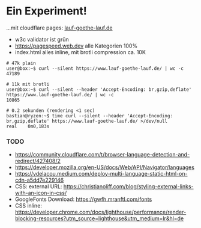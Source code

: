# Ein Experiment!

...mit cloudflare pages: [lauf-goethe-lauf.de](https://lauf-goethe-lauf.de)

* w3c validator ist grün
* https://pagespeed.web.dev alle Kategorien 100%
* index.html alles inline, mit brotli compression ca. 10K
```
# 47k plain
user@box:~$ curl --silent https://www.lauf-goethe-lauf.de/ | wc -c
47189

# 11k mit brotli
user@box:~$ curl --silent --header 'Accept-Encoding: br,gzip,deflate' https://www.lauf-goethe-lauf.de/ | wc -c
10865

# 0.2 sekunden (rendering <1 sec)
bastian@ryzen:~$ time curl --silent --header 'Accept-Encoding: br,gzip,deflate' https://www.lauf-goethe-lauf.de/ >/dev/null 
real	0m0,183s

```

### TODO
* https://community.cloudflare.com/t/browser-language-detection-and-redirect/427408/2
* https://developer.mozilla.org/en-US/docs/Web/API/Navigator/languages
* https://vdelacou.medium.com/deploy-multi-language-static-html-on-cdn-a5dd7e229146
* CSS: external URL: https://christianoliff.com/blog/styling-external-links-with-an-icon-in-css/
* GoogleFonts Download: https://gwfh.mranftl.com/fonts
* CSS inline: https://developer.chrome.com/docs/lighthouse/performance/render-blocking-resources?utm_source=lighthouse&utm_medium=lr&hl=de
